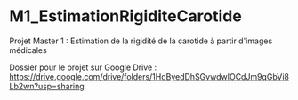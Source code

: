 # M1_EstimationRigiditeCarotide
Projet Master 1 : Estimation de la rigidité de la carotide à partir d'images médicales


Dossier pour le projet sur Google Drive : https://drive.google.com/drive/folders/1HdByedDhSGvwdwIOCdJm9qGbVi8Lb2wn?usp=sharing
